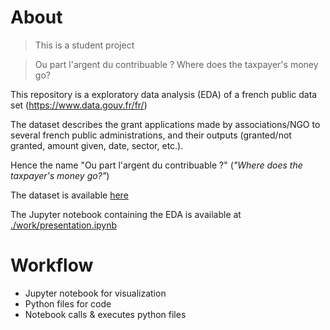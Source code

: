 # About

> This is a student project

> Ou part l'argent du contribuable ? Where does the taxpayer's money go?

This repository is a exploratory data analysis (EDA) of a french public data set (<https://www.data.gouv.fr/fr/>)

The dataset describes the grant applications made by associations/NGO to several french public administrations, and their outputs (granted/not granted, amount given, date, sector, etc.).

Hence the name "Ou part l'argent du contribuable ?" (_"Where does the taxpayer's money go?"_)

The dataset is available [here](./work/data/subventions-accordees-et-refusees.csv)

The Jupyter notebook containing the EDA is available at [./work/presentation.ipynb](./work/presentation.ipynb)

# Workflow

- Jupyter notebook for visualization
- Python files for code
- Notebook calls & executes python files

